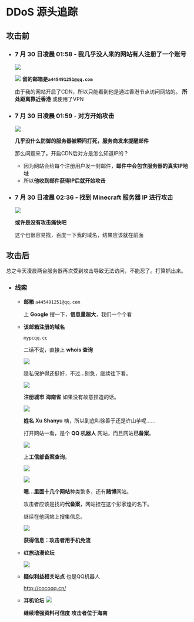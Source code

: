 # **DDoS 源头追踪**

## **攻击前**
- ### **7 月 30 日凌晨 01:58 - 我几乎没人来的网站有人注册了一个账号**

  ![](http://ww3.sinaimg.cn/large/a6b662bfgw1f6d9zgtopwj20cj045mx8.jpg)

  ![](http://ww4.sinaimg.cn/large/a6b662bfgw1f6da35c324j20du02eaa1.jpg)
  **留的邮箱是```a445491251@qq.com ```**

  由于我的网站开启了CDN，所以只能看到他是通过香港节点访问网站的。
  **所处距离靠近香港** 或使用了VPN

- ### **7 月 30 日凌晨 01:59 - 对方开始攻击**

  ![](http://ww1.sinaimg.cn/large/a6b662bfgw1f6da3qpwvaj20ul06r767.jpg)

  **几乎没什么防御的服务器被瞬间打死，服务商发来提醒邮件**

  那么问题来了。开启CDN后对方是怎么知道IP的？
  - 因为网站会给每个注册用户发一封邮件，**邮件中会包含服务器的真实IP地址**
  - 所以**他收到邮件获得IP后就开始攻击**

- ### **7 月 30 日凌晨 02:36 - 找到 Minecraft 服务器 IP 进行攻击**

  ![](http://ww4.sinaimg.cn/large/a6b662bfgw1f6dab9q3slj20bh03ujrg.jpg)

  **或许是没有攻击痛快吧**

  这个也很容易找，百度一下我的域名，结果应该就在前面

## **攻击后**
  总之今天凌晨两台服务器再次受到攻击导致无法访问，不能忍了。打算抓出来。

  - ### **线索**
    - **邮箱**
      ```a445491251@qq.com ```

      上 **Google** 搜一下，**信息量超大**，我们一个个看
    - **该邮箱注册的域名**

        ```mypcqq.cc```

        二话不说，直接上 **whois 查询**

        ![](http://ww1.sinaimg.cn/large/a6b662bfgw1f6damksw9xj219h0qbwk8.jpg)

        隐私保护得还挺好，不过…别急，继续往下看。

        ![](http://ww3.sinaimg.cn/large/a6b662bfgw1f6darr3r67j20ia05wab4.jpg)

        **注册城市** **海南省** 如果没有故意捏造的话。

        ![](http://ww2.sinaimg.cn/large/a6b662bfgw1f6dasxsuvqj20eg03t0sw.jpg)

        **姓名** **Xu Shanyu** 咦，所以到底叫徐善于还是许山芋呢……

        打开网站一看，是个 **QQ 机器人** 网站，而且网站**已备案**。

        ![](http://ww3.sinaimg.cn/large/a6b662bfgw1f6db4elggwj20b201xglk.jpg)

        上**工信部备案查询**。

        ![](http://ww1.sinaimg.cn/large/a6b662bfgw1f6db4ylnzpj21kw0gwwlg.jpg)

        ![](http://ww1.sinaimg.cn/large/a6b662bfgw1f6db6rwkqyj21kw0ikn2q.jpg)

        **嗯...里面十几个网站**种类繁多，还有**赌博**网站。

        攻击者应该是找的**代备案**，网站挂在这个彭家煌的名下。

        继续在他网站上搜集信息。

        ![](http://ww3.sinaimg.cn/large/a6b662bfgw1f6dbcu99vij212o0viwk5.jpg)

        **获得信息：攻击者用手机免流**

    - **红旅动漫论坛**

      ![](http://ww2.sinaimg.cn/large/a6b662bfgw1f6dbtbygcqj20dn0f9tao.jpg)

    - **疑似利益相关站点** 也是QQ机器人

      http://cocoqq.cn/

    - **耳机论坛**
      ![](http://ww3.sinaimg.cn/large/a6b662bfgw1f6dc32jkgtj20te0ahabv.jpg)

      **继续增强资料可信度** **攻击者位于海南**
